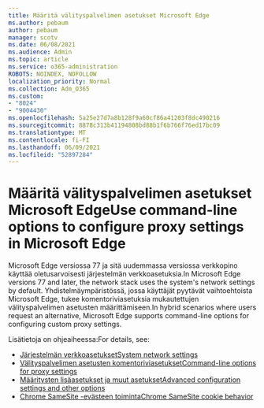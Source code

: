 ```yaml
---
title: Määritä välityspalvelimen asetukset Microsoft Edge
ms.author: pebaum
author: pebaum
manager: scotv
ms.date: 06/08/2021
ms.audience: Admin
ms.topic: article
ms.service: o365-administration
ROBOTS: NOINDEX, NOFOLLOW
localization_priority: Normal
ms.collection: Adm_O365
ms.custom:
- "8024"
- "9004430"
ms.openlocfilehash: 5a25e27d7a8b128f9a60cf86a41203f8dc490216
ms.sourcegitcommit: 8878c313b41194808bd88b1f6b766f76ed17bc09
ms.translationtype: MT
ms.contentlocale: fi-FI
ms.lasthandoff: 06/09/2021
ms.locfileid: "52897284"
---
```

# <a name="use-command-line-options-to-configure-proxy-settings-in-microsoft-edge"></a><span data-ttu-id="3dc72-102">Määritä välityspalvelimen asetukset Microsoft Edge</span><span class="sxs-lookup"><span data-stu-id="3dc72-102">Use command-line options to configure proxy settings in Microsoft Edge</span></span>

<span data-ttu-id="3dc72-103">Microsoft Edge versiossa 77 ja sitä uudemmassa versiossa verkkopino käyttää oletusarvoisesti järjestelmän verkkoasetuksia.</span><span class="sxs-lookup"><span data-stu-id="3dc72-103">In Microsoft Edge versions 77 and later, the network stack uses the system's network settings by default.</span></span> <span data-ttu-id="3dc72-104">Yhdistelmäympäristössä, jossa käyttäjät pyytävät vaihtoehtoista Microsoft Edge, tukee komentoriviasetuksia mukautettujen välityspalvelimen asetusten määrittämiseen.</span><span class="sxs-lookup"><span data-stu-id="3dc72-104">In hybrid scenarios where users request an alternative, Microsoft Edge supports command-line options for configuring custom proxy settings.</span></span> 

<span data-ttu-id="3dc72-105">Lisätietoja on ohjeaiheessa:</span><span class="sxs-lookup"><span data-stu-id="3dc72-105">For details, see:</span></span>

- [<span data-ttu-id="3dc72-106">Järjestelmän verkkoasetukset</span><span class="sxs-lookup"><span data-stu-id="3dc72-106">System network settings</span></span>](/deployedge/edge-learnmore-cmdline-options-proxy-settings#system-network-settings)
- [<span data-ttu-id="3dc72-107">Välityspalvelimen asetusten komentoriviasetukset</span><span class="sxs-lookup"><span data-stu-id="3dc72-107">Command-line options for proxy settings</span></span>](/deployedge/edge-learnmore-cmdline-options-proxy-settings#system-network-settings)
- [<span data-ttu-id="3dc72-108">Määritysten lisäasetukset ja muut asetukset</span><span class="sxs-lookup"><span data-stu-id="3dc72-108">Advanced configuration settings and other options</span></span>](https://go.microsoft.com/fwlink/?linkid=2134293)
- [<span data-ttu-id="3dc72-109">Chrome SameSite -evästeen toiminta</span><span class="sxs-lookup"><span data-stu-id="3dc72-109">Chrome SameSite cookie behavior</span></span>](/office365/troubleshoot/miscellaneous/chrome-behavior-affects-applications)